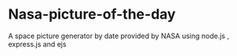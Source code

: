 # Nasa-picture-of-the-day
A space picture generator  by date provided by NASA using node.js , express.js and ejs
